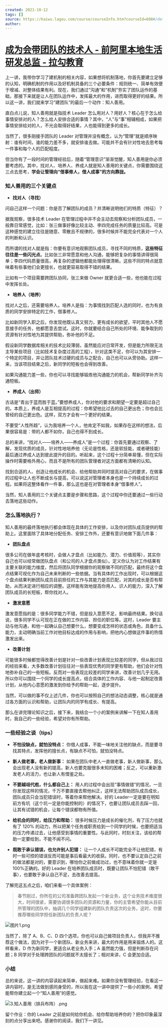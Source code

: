 ```yaml
---
created: 2021-10-12
tags: []
source: https://kaiwu.lagou.com/course/courseInfo.htm?courseId=608#/detail/pc?id=6348
author: 
---
```


# [成为会带团队的技术人 - 前阿里本地生活研发总监 - 拉勾教育](https://kaiwu.lagou.com/course/courseInfo.htm?courseId=608#/detail/pc?id=6348)


上一讲，我带你学习了建机制的相关内容，如果想将机制落地，你首先要建立足够的认知，明确机制的作用以及好机制具备的三个必要条件：规则统一、简单有效便于增减、对整体结果有利。现在，我们通过“沟通”和“机制”夯实了团队运作的基础，那接下来就是让人在团队运作中，发挥最大的作用，进而取得更好的结果。所以这一讲，我们就来学习“建团队”的最后一个动作：知人善用。

直白点儿说，知人善用就是指技术 Leader 怎么用对人？用好人？核心在于怎么给事情安排对的人？怎么给人安排合适的事情？其中，“人”与“事”相辅相成，如果把事情安排给对的人，不光会取得好结果，人也能得到更多的成长。

当然了，很多刚接手团队的 Leader 对管理并没有概念，认为“管理”就是顺序映射：谁有时间，谁的能力差不多，就安排谁去做。可能并不会有针对性地去思考每一件事和每个人的匹配程度。

但当你有了一段时间的管理经验后，随着“管理意识”渐渐觉醒，知人善用是你必须要考虑的。其中，找对人、培养人、养成人就是知人善用的关键点，你需要围绕这三点去思考，**学会让管理向“借事修人，借人成事”的方向靠拢。**

### 知人善用的三个关键点

-   **找对人（寻找）**
    

问自己这样一个问题：你是否了解团队的成员？并清晰说明他们的特质（特征）？

据我观察，很多技术 Leader 在管理过程中并不会主动去观察和分析团队成员，一般靠日常感觉，比如：张三做事好像比较主动、李四完成任务的质量比较高。可是这种感觉的建立往往是随意、零散且不规律的，很多时候并不能完全代表对一个人的判断和认识。

而所谓的找对人就是指：你要有意识地观察团队成员，寻找不同的特质，**这些特征往往是一些闪光点**。比如张三非常愿意和他人沟通，能够把复杂的事情讲得很简单；李四代码质量很高，再复杂的逻辑他都能处理得很清晰。这些不同的特点就意味着有些事他们会更擅长，也就更容易取得不错的结果。

比如有一个项目需要跨团队协同，张三来做 Owner 就更合适一些，他也能在过程中发挥长处。

-   **培养人（培养）**
    

找对人之后，还需要培养人。培养人是指：为事情找到匹配人选的同时，也为有良质的同学安排特定的工作，借事修人。

比如新同学入职之后，你发现他既认真又努力，更有成长的欲望，平时其他人不愿意接手的任务，他都愿意去尝试。这时，你就要结合自己所处的环境、能争取到的资源有针对性地为其提供帮助，弥补他的不足。

假设新同学数据库相关的技术比较薄弱，虽然能应对日常开发，但是能力所限无法主导某些项目（比如技术复杂度过高的工程），针对这类不足，你可以为其安排一个特定的项目，并让团队技术过硬的成员与之配合，自己也可以从旁协助。这样一来，当该项目结束之后，新同学的短板也会得到改善。

如果沟通能力差一些，你也可以寻找能够锻炼他沟通能力的机会，帮新同学补齐沟通短板。

-   **养成人（出师）**
    

古话是“青出于蓝而胜于蓝。”要想养成人，你对他的要求和期望一定要是超过自己的。本质上，养成人是互相提高的过程：你希望他比过去的自己更出色；你也会比曾经的自己更出色。这样，双方才会有一个更好的结果。

不要受“人性所趋”，认为我培养一个人，他肯定不如我，如果存在这样的想法，后果很容易是：带的人都不如你，自己也得不到成长。

总的来讲，“找对人——培养人——养成人”是一个过程：你首先要通过观察、了解，发现优质的成员，针对性地培养他（无论是性格，还是软技能，或者硬技能）最后通过养成人达到彼此提升的目的。听起来，这个过程十分简单易懂，但在实际操作时需要格外用心，而且不是所有的团队管理者对这方面都有清晰的认知。

找到合适的人、创造让他成长的机会、给他帮助并同时提高对自己的要求，在做事的过程中让人也不断成长与提高，可以说这对管理者本身也是一个持续成长的过程。如果将这整体看作一件事，那么这也是在对管理者本身“借事修人”。

当然，知人善用的三个关键点主要是步骤和思路，这个过程中你还要通过一些行动去落地这些动作。

### 怎么落地执行？

知人善用的最终落地执行都会体现在具体的工作安排，以及你对团队成员提供的帮助上。这里面除了具体地分配任务、安排工作外，还要有意识地做下面几件事：

-   **团队盘点**
    

很多公司在做年底考核时，会做人才盘点（比如能力、潜力、价值观等），其实你自己也可以经常做团队盘点（和公司的人才盘点类似）。定义你认为对工作结果有主要关联的能力维度，然后将团队同学根据你的观察做不同的匹配，最终将这个盘点结果可视化作为自己未来判断的一些依据。当有具体的工作出现时，可以根据这个盘点结果判断团队成员目前担任的工作与其能力是否匹配，对其的成长是否有帮助，从而决定进行相应的调整。这样能有效地提高你用人、识人的能力，深入了解团队成员的长短板，帮你找对人。

-   **激发意愿**
    

激发意愿指的是：很多同学能力不错，但是投入意愿不足，影响最终结果。换句话说，很多同学不认可现在正在做的工作内容、担任的职位等。这时，Leader 要主动与他沟通，和他一起确认自己想要什么，想要变成怎样的状态或角色，具备什么能力，主动明确当前工作对他目标达成的作用与影响，把他内心想做这件事的热情激发出来。

-   **改善计划**
    

可能很多时候都觉得改善计划是针对一些改善计划表现比较差的同学，但从我过往的经验来看，大多数改善计划往往对一些表现优秀的同学更有帮助，他们会针对性地弥补自己的一些短板。反而对一些表现比较差的同学来讲，改善计划几乎无用。所以你可以围绕一个同学的成长提高点，结合具体的工作内容、与他一起制定改善计划，从他内心意愿的激发到你给予的帮助一起，逐步提升。

当然，可以做的事不仅上述几件，你也可以按照自己的想法动态调整，核心就是通过各方面的认识和帮助，让团队内的同学有成长、有提高。

那么在讲完理论知识之后，接下来，我结合一个小的案例来讲解一下在知人善用时，我自己的一些经验，希望对你有所帮助。

### 一些经验之谈（tips）

-   **不怕没缺点，就怕没特点：** 你借人成事，不能一味地关注他的缺点，而是要寻找其特点，发挥他的擅长点，有缺点不可怕，就怕没特点。
    
-   **新人做老事，老人做新事：** 如果在团队中老人一直做老事，新人做新事，那么会出现老人没有新的提高，新人也要克服很多未知的困难；反之，可以重新激发老人的活力，也让新人有借鉴之处。
    
-   **不要越俎代庖，什么都自己上：** 用人的过程中会出现“事情做错”的情况，一旦你发现这样的情况，千万不要直接去帮他纠正，这样无法帮助团队成员成长，团队成员只会当犯错误时，等着你来帮他解决。好的 Leader一定是要在明知前方有坑（这个坑一定是你能控制的）的情况下，也要让团队成员去踩一回，让其有试错的机会，让每个错误都物有所值。
    
-   **给机会的同时，给压力和帮助：** 很多时候压力是成长的催化剂，有了压力也就有了 120% 的动力，所以把某个任务或职责给到一个同学的时候，也要把适当的压力传递过去，让他感受到事情的重要性。与此同时，时刻关注，该给的帮助一定要给到，不能不闻不问。
    
-   **既敢于承认错误，也允许别人犯错：** 让一个人成长不可能完全不让他犯错，有时一些可控的错误反而可能是事后看最大的收获。同时，也不要认定自己之前的做法都是对的，要意识到，哪怕你之前做成功过，也不意味着你就一定是100%正确的。好的 Leader 在培养团队成员时，既要让团队不怕犯错（敢干事），也要敢于承认自己不足，去改善去提高。
    

了解完这五点之后，咱们来看一个具体案例：

> 春节刚过，你所在的公司准备跨团队发起一个新业务，这个业务技术难度很大，时间很紧，需要协调很多团队的资源和力量，你的主管希望你能从目前所管理的团队中，抽调几个同学组建新的团队负责这次的业务，这时，你要推荐哪些同学担任新团队的负责人呢？

![图片1.png](https://s0.lgstatic.com/i/image6/M01/11/0B/Cgp9HWA_RnmAS6rXAAFhvsFHjdM886.png)

当然了，除了 A、B、C、D 四个选项，你也可以自己做项目负责人，但我并不推荐这个做法，因为对于一个新团队、新业务来讲，最大的作用是用来锻炼人的。这样看来，D 作为新同学，更适合从老业务入手；A 虽然能力强，但是判断存在问题；B 同学对于处理跨团队的问题就不太擅长了；相对来讲，C 会更加合适。

### 小结

总的来说，这一讲的内容读起来简单，做起来难。如果你没有管理经验，在看这一讲内容时，是无法做到感同身受的，所以我在这一讲中提供了一些小的案例，希望能帮你建立起一个“知人善用”的感觉。

![3.知人善用（排兵布阵）.png](https://s0.lgstatic.com/i/image6/M01/11/0B/Cgp9HWA_RoOACFb7AAC3SxM1MW8995.png)

留个作业：你的 Leader 之前是如何给你机会、给你帮助培养你的？把你印象最深刻的点分享出来吧。感谢你的阅读，我们下一讲见。
